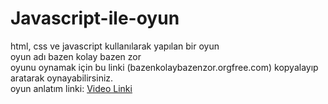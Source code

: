 # Javascript-ile-oyun
html, css ve javascript kullanılarak yapılan bir oyun  
oyun adı bazen kolay bazen zor  
oyunu oynamak için bu linki (bazenkolaybazenzor.orgfree.com) kopyalayıp aratarak oynayabilirsiniz.      
oyun anlatım linki: [Video Linki](https://youtu.be/CgECj3txbxc)    

